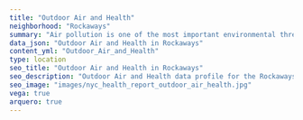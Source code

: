 ```yaml
---
title: "Outdoor Air and Health"
neighborhood: "Rockaways"
summary: "Air pollution is one of the most important environmental threats to urban populations and while all people are exposed, pollutant emissions, levels of exposure, and population vulnerability vary across neighborhoods. Exposures to common air pollutants have been linked to respiratory and cardiovascular diseases, cancers, and premature deaths."
data_json: "Outdoor Air and Health in Rockaways"
content_yml: "Outdoor_Air_and_Health"
type: location
seo_title: "Outdoor Air and Health in Rockaways"
seo_description: "Outdoor Air and Health data profile for the Rockaways neighborhood of NYC."
seo_image: "images/nyc_health_report_outdoor_air_health.jpg"
vega: true
arquero: true
---
```

